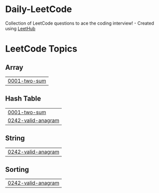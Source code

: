 # Daily-LeetCode
Collection of LeetCode questions to ace the coding interview! - Created using [LeetHub](https://github.com/QasimWani/LeetHub)

<!---LeetCode Topics Start-->
# LeetCode Topics
## Array
|  |
| ------- |
| [0001-two-sum](https://github.com/taewoo124/Daily-LeetCode/tree/master/0001-two-sum) |
## Hash Table
|  |
| ------- |
| [0001-two-sum](https://github.com/taewoo124/Daily-LeetCode/tree/master/0001-two-sum) |
| [0242-valid-anagram](https://github.com/taewoo124/Daily-LeetCode/tree/master/0242-valid-anagram) |
## String
|  |
| ------- |
| [0242-valid-anagram](https://github.com/taewoo124/Daily-LeetCode/tree/master/0242-valid-anagram) |
## Sorting
|  |
| ------- |
| [0242-valid-anagram](https://github.com/taewoo124/Daily-LeetCode/tree/master/0242-valid-anagram) |
<!---LeetCode Topics End-->
